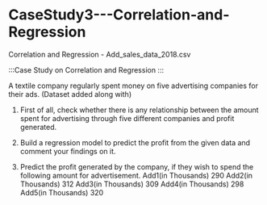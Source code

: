 # CaseStudy3---Correlation-and-Regression
Correlation and Regression - Add_sales_data_2018.csv

:::Case Study on Correlation and Regression :::


A textile company regularly spent money on five advertising companies for their
ads. (Dataset added along with)

1. First of all, check whether there is any relationship between the amount
spent for advertising through five different companies and profit
generated.

2. Build a regression model to predict the profit from the given data and
comment your findings on it.

3. Predict the profit generated by the company, if they wish to spend the
following amount for advertisement.
Add1(in Thousands) 290
Add2(in Thousands) 312
Add3(in Thousands) 309
Add4(in Thousands) 298
Add5(in Thousands) 320
